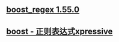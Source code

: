 ## [boost_regex 1.55.0](https://www.boost.org/doc/libs/1_55_0/libs/regex/doc/html/boost_regex/ref/basic_regex.html)
## [boost - 正则表达式xpressive](https://www.cnblogs.com/MakeView660/p/7099474.html)
